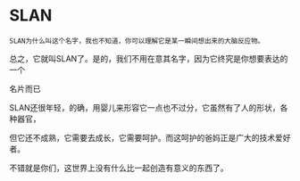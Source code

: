 # SLAN

    SLAN为什么叫这个名字，我也不知道，你可以理解它是某一瞬间想出来的大脑反应物。
	
总之，它就叫SLAN了。是的，我们不用在意其名字，因为它终究是你想要表达的一个
	
名片而已

   SLAN还很年轻，的确，用婴儿来形容它一点也不过分，它虽然有了人的形状，各种器官，
	
但它还不成熟，它需要去成长，它需要呵护。而这呵护的爸妈正是广大的技术爱好者。
	
不错就是你们，这世界上没有什么比一起创造有意义的东西了。
